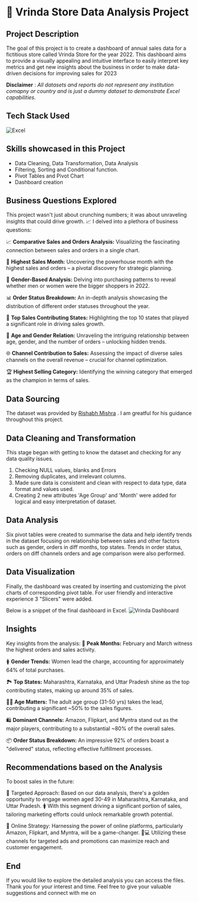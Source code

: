 # 🏪  Vrinda Store Data Analysis Project

## Project Description

The goal of this project is to create a dashboard of annual sales data for a  fictitious store called Vrinda Store for the year 2022. This dashboard aims to provide a visually appealing and intuitive interface to easily interpret key metrics and get new insights about the business in order to make data-driven decisions for improving sales for 2023

**__Disclaimer__** : _All datasets and reports do not represent any institution comapny or country and is just a dummy dataset to demonstrate Excel capabilities._

## Tech Stack Used 

![Excel](https://img.icons8.com/color/256/microsoft-excel-2019.png)

## Skills showcased in this Project

- Data Cleaning, Data Transformation, Data Analysis
- Filtering, Sorting and Conditional function.
- Pivot Tables and Pivot Chart
- Dashboard creation

## Business Questions Explored

This project wasn't just about crunching numbers; it was about unraveling insights that could drive growth. 📈 I delved into a plethora of business questions:

📈 **Comparative Sales and Orders Analysis:** Visualizing the fascinating connection between sales and orders in a single chart.

📆 **Highest Sales Month:** Uncovering the powerhouse month with the highest sales and orders – a pivotal discovery for strategic planning.

🚻 **Gender-Based Analysis:** Delving into purchasing patterns to reveal whether men or women were the bigger shoppers in 2022.

📊 **Order Status Breakdown:** An in-depth analysis showcasing the distribution of different order statuses throughout the year.

🏢 **Top Sales Contributing States:** Highlighting the top 10 states that played a significant role in driving sales growth.

👥 **Age and Gender Relation:** Unraveling the intriguing relationship between age, gender, and the number of orders – unlocking hidden trends.

🌐 **Channel Contribution to Sales:** Assessing the impact of diverse sales channels on the overall revenue – crucial for channel optimization.

🏆 **Highest Selling Category:** Identifying the winning category that emerged as the champion in terms of sales.

## Data Sourcing

The dataset was provided by [Rishabh Mishra](https://www.youtube.com/@RishabhMishraOfficial) . I am greatful for his guidance throughout this project.

## Data Cleaning and Transformation

This stage began with getting to know the dataset and checking for any data quality issues.
1.	Checking NULL values, blanks and Errors 
2.	Removing duplicates, and irrelevant columns.
3.	Made sure data is consistent and clean with respect to data type, data format and values used.
4.	Creating 2 new attributes 'Age Group' and 'Month' were added for logical and easy interpretation of dataset.

## Data Analysis

Six pivot tables were created to summarise the data and help identify trends in the dataset focusing on relationship between sales and other factors such as gender, orders in diff months, top states. Trends in order status, orders on diff channels orders and age comparison were also performed.

## Data Visualization

Finally, the dashboard was created by inserting and customizing the pivot charts of corresponding pivot table. For user friendly and interactive experience 3 "Slicers" were added.

Below is a snippet of the final dashboard in Excel.
![Vrinda Dashboard](https://github.com/Pushpa8916/Vrinda_Store_Data_Analysis_Project_Excel/assets/142779836/5d266cce-53b3-4eb0-8f20-cfb25cae436f)

## Insights

Key insights from the analysis:
📅 **Peak Months:** February and March witness the highest orders and sales activity.

🚺 **Gender Trends:** Women lead the charge, accounting for approximately 64% of total purchases.

🏞️ **Top States:** Maharashtra, Karnataka, and Uttar Pradesh shine as the top contributing states, making up around 35% of sales.

👩💼 **Age Matters:** The adult age group (31-50 yrs) takes the lead, contributing a significant ~50% to the sales figures.

🛍️ **Dominant Channels:** Amazon, Flipkart, and Myntra stand out as the major players, contributing to a substantial ~80% of the overall sales.

📦 **Order Status Breakdown:** An impressive 92% of orders boast a "delivered" status, reflecting effective fulfillment processes.


## Recommendations based on the Analysis

To boost sales in the future:

🎯 Targeted Approach: Based on our data analysis, there's a golden opportunity to engage women aged 30-49 in Maharashtra, Karnataka, and Uttar Pradesh. 🚺 With this segment driving a significant portion of sales, tailoring marketing efforts could unlock remarkable growth potential.

📱 Online Strategy: Harnessing the power of online platforms, particularly Amazon, Flipkart, and Myntra, will be a game-changer. 🛒💻 Utilizing these channels for targeted ads and promotions can maximize reach and customer engagement.

## End

If you would like to explore the detailed analysis you can access the files. Thank you for your interest and time. Feel free to give your valuable suggestions and connect with me on
